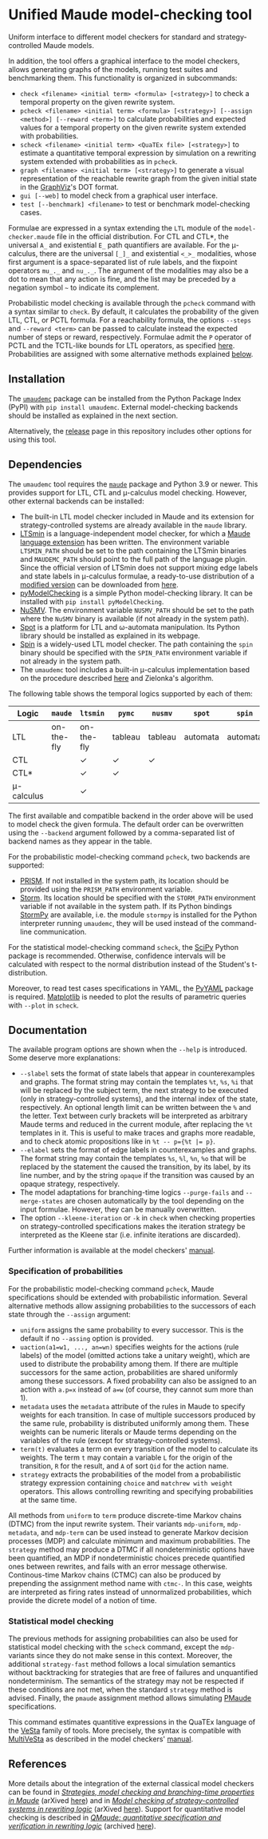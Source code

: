Unified Maude model-checking tool
=================================

Uniform interface to different model checkers for standard and
strategy-controlled Maude models.

In addition, the tool offers a graphical interface to the model checkers,
allows generating graphs of the models, running test suites and
benchmarking them. This functionality is organized in subcommands:

* `check <filename> <initial term> <formula> [<strategy>]` to check a
temporal property on the given rewrite system.
* `pcheck <filename> <initial term> <formula> [<strategy>] [--assign <method>] [--reward <term>]`
to calculate probabilities and expected values for a temporal property on the
given rewrite system extended with probabilities.
* `scheck <filename> <initial term> <QuaTEx file> [<strategy>]` to estimate
a quantitative temporal expression by simulation on a rewriting system extended
with probabilities as in `pcheck`.
* `graph <filename> <initial term> [<strategy>]` to generate a visual
representation of the reachable rewrite graph from the given initial state
in the [GraphViz](https://graphviz.org/)'s DOT format.
* `gui [--web]` to model check from a graphical user interface.
* `test [--benchmark] <filename>` to test or benchmark model-checking cases.

Formulae are expressed in a syntax extending the `LTL` module of the
`model-checker.maude` file in the official distribution. For CTL and CTL*, the
universal `A_` and existential `E_` path quantifiers are available. For the
μ-calculus, there are the universal `[_]_` and existential `<_>_` modalities,
whose first argument is a space-separated list of rule labels, and the
fixpoint operators `mu_._` and `nu_._`. The argument of the modalities may also
be a dot to mean that any action is fine, and the list may be preceded by a
negation symbol `~` to indicate its complement.

Probabilistic model checking is available through the `pcheck` command with a
syntax similar to `check`. By default, it calculates the probability of the
given LTL, CTL, or PCTL formula. For a reachability formula, the options
`--steps` and `--reward <term>` can be passed to calculate instead the expected
number of steps or reward, respectively. Formulae
admit the `P` operator of PCTL and the TCTL-like bounds for LTL operators, as
specified [here](umaudemc/data/problog.maude). Probabilities are assigned with
some alternative methods explained [below](#specification-of-probabilities).


Installation
------------

The [`umaudemc`](https://pypi.org/project/umaudemc) package can be installed from
the Python Package Index (PyPI) with `pip install umaudemc`. External
model-checking backends should be installed as explained in the next section.

Alternatively, the [release](https://github.com/fadoss/umaudemc/releases/tag/latest)
page in this repository includes other options for using this tool.


Dependencies
------------

The `umaudemc` tool requires the [`maude`](https://pypi.org/project/maude) package
and Python 3.9 or newer. This provides support for LTL, CTL and μ-calculus
model checking. However, other external backends can be installed:

* The built-in LTL model checker included in Maude and its extension for
strategy-controlled systems are already available in the `maude` library.
* [LTSmin](https://ltsmin.utwente.nl) is a language-independent model checker,
for which a [Maude language extension](https://maude.ucm.es/strategies)
has been written. The environment variable `LTSMIN_PATH` should be set to
the path containing the LTSmin binaries and `MAUDEMC_PATH` should point
to the full path of the language plugin. Since the official version of LTSmin
does not support mixing edge labels and state labels in μ-calculus formulae,
a ready-to-use distribution of a
[modified version](https://github.com/fadoss/ltsmin) can be downloaded from
[here](https://maude.ucm.es/strategies).
* [pyModelChecking](https://pypi.org/project/pyModelChecking/) is a simple
Python model-checking library. It can be installed with
`pip install pyModelChecking`.
* [NuSMV](https://nusmv.fbk.eu/). The environment variable `NUSMV_PATH` should
be set to the path where the `NuSMV` binary is available (if not already in
the system path).
* [Spot](https://spot.lrde.epita.fr/) is a platform for LTL and ω-automata
manipulation. Its Python library should be installed as explained in its
webpage.
* [Spin](https://spinroot.com/) is a widely-used LTL model checker. The path
containing the `spin` binary should be specified with the `SPIN_PATH`
environment variable if not already in the system path.
* The `umaudemc` tool includes a built-in μ-calculus implementation based on
the procedure described [here](https://doi.org/10.1007/978-3-319-10575-8_26)
and Zielonka's algorithm.

The following table shows the temporal logics supported by each of them:

| Logic      | `maude`     | `ltsmin`    | `pymc`   | `nusmv`  | `spot`   | `spin`   | `builtin` |
| ---------- | ----------- | ----------- | -------- | -------- | -------- | -------- | --------- |
| LTL        | on-the-fly  | on-the-fly  | tableau  | tableau  | automata | automata |           |
| CTL        |             | ✓           | ✓        | ✓        |          |          | ✓         |
| CTL*       |             | ✓           | ✓        |          |          |          |           |
| μ-calculus |             | ✓           |          |          |          |          | ✓         |

The first available and compatible backend in the order above will be used to
model check the given formula. The default order can be overwritten using the
`--backend` argument followed by a comma-separated list of backend names as
they appear in the table.

For the probabilistic model-checking command `pcheck`, two backends are supported:
* [PRISM](https://www.prismmodelchecker.org/). If not installed in the system path,
its location should be provided using the `PRISM_PATH` environment variable.
* [Storm](https://www.stormchecker.org/). Its location should be specified
with the `STORM_PATH` environment variable if not available in the system path. If
its Python bindings [StormPy](https://moves-rwth.github.io/stormpy/) are available,
i.e. the module `stormpy` is installed for the Python interpreter running `umaudemc`,
 they will be used instead of the command-line communication.

For the statistical model-checking command `scheck`, the [SciPy](https://scipy.org/)
Python package is recommended. Otherwise, confidence intervals will be calculated
with respect to the normal distribution instead of the Student's t-distribution.

Moreover, to read test cases specifications in YAML, the
[PyYAML](https://pypi.org/project/pyaml/) package is required. [Matplotlib](https://matplotlib.org/)
is needed to plot the results of parametric queries with `--plot` in `scheck`.


Documentation
-------------

The available program options are shown when the `--help` is introduced.
Some deserve more explanations:

* `--slabel` sets the format of state labels that appear in counterexamples and
graphs. The format string may contain the templates `%t`, `%s`, `%i` that will
be replaced by the subject term, the next strategy to be executed (only in
strategy-controlled systems), and the internal index of the state,
respectively. An optional length limit can be written between the `%` and the
letter. Text between curly brackets will be interpreted as arbitrary Maude
terms and reduced in the current module, after replacing the `%t` templates in
it. This is useful to make traces and graphs more readable, and to check atomic
propositions like in `%t -- p={%t |= p}`.
* `--elabel` sets the format of edge labels in counterexamples and graphs. The
format string may contain the templates `%s`, `%l`, `%n`, `%o` that will be
replaced by the statement the caused the transition, by its label, by its line
number, and by the string `opaque` if the transition was caused by an opaque
strategy, respectively.
* The model adaptations for branching-time logics `--purge-fails` and
`--merge-states` are chosen automatically by the tool depending on the input
formulae. However, they can be manually overwritten.
* The option `--kleene-iteration` or `-k` in `check` when checking properties
on strategy-controlled specifications makes the iteration strategy be
interpreted as the Kleene star (i.e. infinite iterations are discarded).

Further information is available at the model checkers'
[manual](https://maude.ucm.es/strategies/modelchecker-manual.pdf).

### Specification of probabilities

For the probabilistic model-checking command `pcheck`, Maude specifications
should be extended with probabilistic information. Several alternative methods
allow assigning probabilities to the successors of each state through the
`--assign` argument:

* `uniform` assigns the same probability to every successor. This is the default
if no `--assing` option is provided.
* `uaction(a1=w1, ..., an=wn)` specifies weights for the actions (rule labels)
of the model (omitted actions take a unitary weight), which are used to
distribute the probability among them. If there are multiple successors for the
same action, probabilities are shared uniformly among these successors. A fixed
probability can also be assigned to an action with `a.p=x` instead of `a=w`
(of course, they cannot sum more than 1).
* `metadata` uses the `metadata` attribute of the rules in Maude to specify
weights for each transition. In case of multiple successors produced by the same
rule, probability is distributed uniformly among them. These weights can be numeric
literals or Maude terms depending on the variables of the rule (except for
strategy-controlled systems).
* `term(t)` evaluates a term on every transition of the model to calculate its
weights. The term `t` may contain a variable `L` for the origin of the transition,
`R` for the result, and `A` of sort `Qid` for the action name.
* `strategy` extracts the probabilities of the model from a probabilistic strategy
expression containing `choice` and `matchrew with weight` operators. This allows
controlling rewriting and specifying probabilities at the same time.

All methods from `uniform` to `term` produce discrete-time Markov chains (DTMC) from
the input rewrite system. Their variants `mdp-uniform`, `mdp-metadata`, and `mdp-term`
can be used instead to generate Markov decision processes (MDP) and calculate minimum
and maximum probabilities. The `strategy` method may produce a DTMC if all
nondeterministic options have been quantified, an MDP if nondeterministic choices
precede quantified ones between rewrites, and fails with an error message otherwise.
Continous-time Markov chains (CTMC) can also be produced by prepending the assignment
method name with `ctmc-`. In this case, weights are interpreted as firing rates instead
of unnormalized probabilities, which provide the dicrete model of a notion of time.

### Statistical model checking

The previous methods for assigning probabilities can also be used for statistical
model checking with the `scheck` command, except the `mdp-` variants since they do
not make sense in this context. Moreover, the additional `strategy-fast` method follows
a local simulation semantics without backtracking for strategies that are free of failures
and unquantified nondeterminism. The semantics of the strategy may not be respected if these
conditions are not met, when the standard `strategy` method is advised. Finally, the
`pmaude` assignment method allows simulating
[PMaude](https://doi.org/10.1016/j.entcs.2005.10.040) specifications.

This command estimates quantitive expressions in the QuaTEx language of the
[VeSta](https://doi.org/10.1109/QEST.2005.42) family of tools. More precisely,
the syntax is compatible with [MultiVeSta](https://doi.org/10.4108/icst.valuetools.2013.254377)
as described in the model checkers' [manual](https://maude.ucm.es/strategies/modelchecker-manual.pdf).


References
----------

More details about the integration of the external classical model checkers can be found in
[*Strategies, model checking and branching-time properties in Maude*](https://doi.org/10.1016/j.jlamp.2021.100700)
(arXived [here](https://doi.org/10.48550/arXiv.2401.07680)) and in
[*Model checking of strategy-controlled systems in rewriting logic*](https://hdl.handle.net/20.500.14352/3553)
(arXived [here](https://doi.org/10.48550/arXiv.2401.07616)).
Support for quantitative model checking is described in
[*QMaude: quantitative specification and verification in rewriting logic*](https://doi.org/10.1007/978-3-031-27481-7_15)
(archived [here](https://hdl.handle.net/20.500.14352/101033)).
